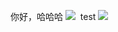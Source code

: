 你好，哈哈哈
![](https://picture.cognize.me/cognize/github/weibospider/weibotxt.png)
<img src="https://picture.cognize.me/cognize/github/weibospider/weibotxt.png" alt=""></img>
test
![](http://owzoi18gq.bkt.clouddn.com/cognize/github/weibospider/weibotxt.pn)
<img src="http://owzoi18gq.bkt.clouddn.com/cognize/github/weibospider/weibotxt.pn" alt=""></img>
